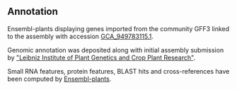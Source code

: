 **Annotation**
----------

Ensembl-plants displaying genes imported from the community GFF3 linked to the assembly with accession [GCA\_949783115.1](http://www.ebi.ac.uk/ena/data/view/GCA_949783115.1).

Genomic annotation was deposited along with initial assembly submission by ["Leibniz Institute of Plant Genetics and Crop Plant Research"](https://www.ipk-gatersleben.de/en/).

Small RNA features, protein features, BLAST hits and cross-references have been
computed by [Ensembl-plants](https://plants.ensembl.org/info/genome/annotation/index.html).
